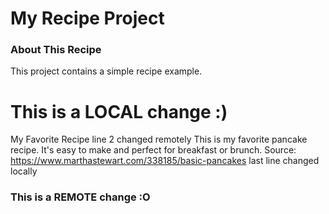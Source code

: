 # My Recipe Project

### About This Recipe
This project contains a simple recipe example.

# This is a LOCAL change :)
My Favorite Recipe
line 2 changed remotely 
This is my favorite pancake recipe. It's easy to make and perfect for breakfast or brunch.
Source: https://www.marthastewart.com/338185/basic-pancakes
last line changed locally
### This is a REMOTE change :O
